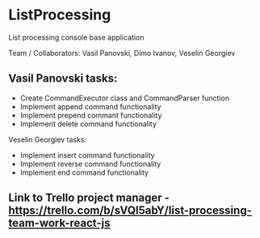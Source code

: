 # ListProcessing
List processing console base application

Team / Collaborators: Vasil Panovski, Dimo Ivanov, Veselin Georgiev

Vasil Panovski tasks:
---------------------

- Create CommandExecutor class and CommandParser function
- Implement append command functionality
- Implement prepend commant functionality
- Implement delete command functionality

Veselin Georgiev tasks:

- Implement insert command functionality
- Implement reverse command functionality
- Implement end command functionality


## Link to Trello project manager - https://trello.com/b/sVQl5abY/list-processing-team-work-react-js

